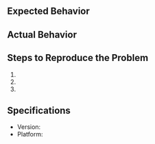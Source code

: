 ## Expected Behavior


## Actual Behavior


## Steps to Reproduce the Problem

  1.
  2.
  3.

## Specifications

  - Version:
  - Platform:
